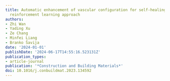 ```yaml
---
title: Automatic enhancement of vascular configuration for self-healing concrete through
  reinforcement learning approach
authors:
- Zhi Wan
- Yading Xu
- Ze Chang
- Minfei Liang
- Branko Šavija
date: '2024-01-01'
publishDate: '2024-06-17T14:55:16.523131Z'
publication_types:
- article-journal
publication: '*Construction and Building Materials*'
doi: 10.1016/j.conbuildmat.2023.134592
---
```

